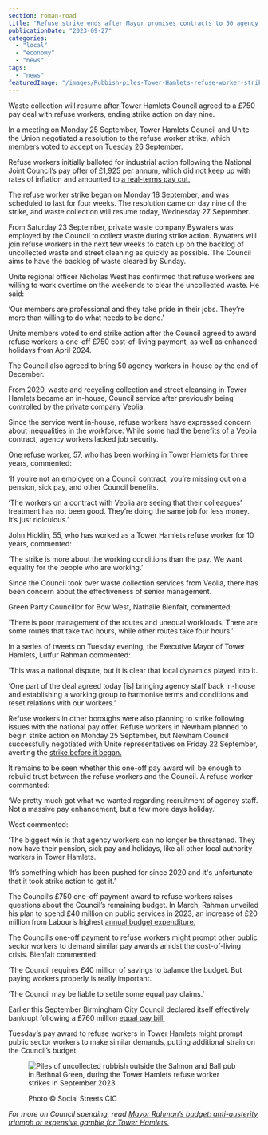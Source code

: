 ```yaml
---
section: roman-road
title: "Refuse strike ends after Mayor promises contracts to 50 agency staff"
publicationDate: "2023-09-27"
categories: 
  - "local"
  - "economy"
  - "news"
tags: 
  - "news"
featuredImage: "/images/Rubbish-piles-Tower-Hamlets-refuse-worker-strikes-2023-3-1.jpg"
---
```


Waste collection will resume after Tower Hamlets Council agreed to a £750 pay deal with refuse workers, ending strike action on day nine. 

In a meeting on Monday 25 September, Tower Hamlets Council and Unite the Union negotiated a resolution to the refuse worker strike, which members voted to accept on Tuesday 26 September.

Refuse workers initially balloted for industrial action following the National Joint Council’s pay offer of £1,925 per annum, which did not keep up with rates of inflation and amounted to [a real-terms pay cut.](https://romanroadlondon.com/refuse-workers-tower-hamlets-strike-demonstration-september-october-2023/) 

The refuse worker strike began on Monday 18 September, and was scheduled to last for four weeks. The resolution came on day nine of the strike, and waste collection will resume today, Wednesday 27 September. 

From Saturday 23 September, private waste company Bywaters was employed by the Council to collect waste during strike action. Bywaters will join refuse workers in the next few weeks to catch up on the backlog of uncollected waste and street cleaning as quickly as possible. The Council aims to have the backlog of waste cleared by Sunday.

Unite regional officer Nicholas West has confirmed that refuse workers are willing to work overtime on the weekends to clear the uncollected waste. He said:

‘Our members are professional and they take pride in their jobs. They’re more than willing to do what needs to be done.' 

Unite members voted to end strike action after the Council agreed to award refuse workers a one-off £750 cost-of-living payment, as well as enhanced holidays from April 2024. 

The Council also agreed to bring 50 agency workers in-house by the end of December. 

From 2020, waste and recycling collection and street cleansing in Tower Hamlets became an in-house, Council service after previously being controlled by the private company Veolia. 

Since the service went in-house, refuse workers have expressed concern about inequalities in the workforce. While some had the benefits of a Veolia contract, agency workers lacked job security. 

One refuse worker, 57, who has been working in Tower Hamlets for three years, commented:

‘If you’re not an employee on a Council contract, you’re missing out on a pension, sick pay, and other Council benefits.

‘The workers on a contract with Veolia are seeing that their colleagues’ treatment has not been good. They’re doing the same job for less money. It’s just ridiculous.’

John Hicklin, 55, who has worked as a Tower Hamlets refuse worker for 10 years, commented:

‘The strike is more about the working conditions than the pay. We want equality for the people who are working.’

Since the Council took over waste collection services from Veolia, there has been concern about the effectiveness of senior management. 

Green Party Councillor for Bow West, Nathalie Bienfait, commented:

‘There is poor management of the routes and unequal workloads. There are some routes that take two hours, while other routes take four hours.’

In a series of tweets on Tuesday evening, the Executive Mayor of Tower Hamlets, Lutfur Rahman commented:

‘This was a national dispute, but it is clear that local dynamics played into it.

‘One part of the deal agreed today \[is\] bringing agency staff back in-house and establishing a working group to harmonise terms and conditions and reset relations with our workers.’

Refuse workers in other boroughs were also planning to strike following issues with the national pay offer. Refuse workers in Newham planned to begin strike action on Monday 25 September, but Newham Council successfully negotiated with Unite representatives on Friday 22 September, averting the [strike before it began.](https://www.unitetheunion.org/news-events/news/2023/september/newham-refuse-workers-win-across-the-board-payment-for-low-paid-council-workers#:~:text=The%20workers%20in%20Newham%20were,receive%20the%20%C2%A3750%20payment.)

It remains to be seen whether this one-off pay award will be enough to rebuild trust between the refuse workers and the Council. A refuse worker commented:

‘We pretty much got what we wanted regarding recruitment of agency staff. Not a massive pay enhancement, but a few more days holiday.’

West commented:

‘The biggest win is that agency workers can no longer be threatened. They now have their pension, sick pay and holidays, like all other local authority workers in Tower Hamlets.

‘It’s something which has been pushed for since 2020 and it's unfortunate that it took strike action to get it.’

The Council’s £750 one-off payment award to refuse workers raises questions about the Council’s remaining budget. In March, Rahman unveiled his plan to spend £40 million on public services in 2023, an increase of £20 million from Labour’s highest [annual budget expenditure.](https://romanroadlondon.com/mayor-lutfur-rahman-tower-hamlets-interview/) 

The Council’s one-off payment to refuse workers might prompt other public sector workers to demand similar pay awards amidst the cost-of-living crisis. Bienfait commented:

‘The Council requires £40 million of savings to balance the budget. But paying workers properly is really important. 

‘The Council may be liable to settle some equal pay claims.’

Earlier this September Birmingham City Council declared itself effectively bankrupt following a £760 million [equal pay bill.](https://www.bbc.co.uk/news/uk-england-birmingham-66715441)

Tuesday’s pay award to refuse workers in Tower Hamlets might prompt public sector workers to make similar demands, putting additional strain on the Council’s budget. 

<figure>

![Piles of uncollected rubbish outside the Salmon and Ball pub in Bethnal Green, during the Tower Hamlets refuse worker strikes in September 2023.](/images/Rubbish-piles-Tower-Hamlets-refuse-worker-strikes-2023-2-1-1024x684.jpg)

<figcaption>

Photo © Social Streets CIC

</figcaption>

</figure>

_For more on Council spending, read_ [_Mayor Rahman’s budget: anti-austerity triumph or expensive gamble for Tower Hamlets._](https://romanroadlondon.com/mayor-rahman-budget-2023-aspire/)

